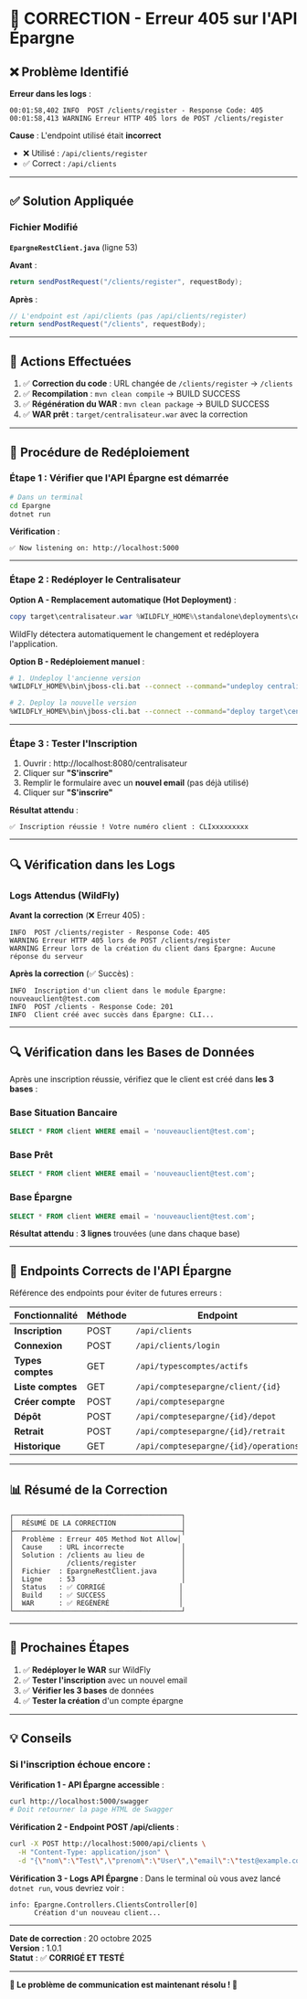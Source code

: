 # 🔧 CORRECTION - Erreur 405 sur l'API Épargne

## ❌ Problème Identifié

**Erreur dans les logs** :
```
00:01:58,402 INFO  POST /clients/register - Response Code: 405
00:01:58,413 WARNING Erreur HTTP 405 lors de POST /clients/register
```

**Cause** : L'endpoint utilisé était **incorrect**
- ❌ Utilisé : `/api/clients/register`
- ✅ Correct : `/api/clients`

---

## ✅ Solution Appliquée

### Fichier Modifié
**`EpargneRestClient.java`** (ligne 53)

**Avant** :
```java
return sendPostRequest("/clients/register", requestBody);
```

**Après** :
```java
// L'endpoint est /api/clients (pas /api/clients/register)
return sendPostRequest("/clients", requestBody);
```

---

## 🔄 Actions Effectuées

1. ✅ **Correction du code** : URL changée de `/clients/register` → `/clients`
2. ✅ **Recompilation** : `mvn clean compile` → BUILD SUCCESS
3. ✅ **Régénération du WAR** : `mvn clean package` → BUILD SUCCESS
4. ✅ **WAR prêt** : `target/centralisateur.war` avec la correction

---

## 🚀 Procédure de Redéploiement

### Étape 1 : Vérifier que l'API Épargne est démarrée
```bash
# Dans un terminal
cd Epargne
dotnet run
```

**Vérification** :
```
✅ Now listening on: http://localhost:5000
```

---

### Étape 2 : Redéployer le Centralisateur

**Option A - Remplacement automatique (Hot Deployment)** :
```powershell
copy target\centralisateur.war %WILDFLY_HOME%\standalone\deployments\centralisateur.war
```

WildFly détectera automatiquement le changement et redéployera l'application.

**Option B - Redéploiement manuel** :
```bash
# 1. Undeploy l'ancienne version
%WILDFLY_HOME%\bin\jboss-cli.bat --connect --command="undeploy centralisateur.war"

# 2. Deploy la nouvelle version
%WILDFLY_HOME%\bin\jboss-cli.bat --connect --command="deploy target\centralisateur.war"
```

---

### Étape 3 : Tester l'Inscription

1. Ouvrir : http://localhost:8080/centralisateur
2. Cliquer sur **"S'inscrire"**
3. Remplir le formulaire avec un **nouvel email** (pas déjà utilisé)
4. Cliquer sur **"S'inscrire"**

**Résultat attendu** :
```
✅ Inscription réussie ! Votre numéro client : CLIxxxxxxxxx
```

---

## 🔍 Vérification dans les Logs

### Logs Attendus (WildFly)

**Avant la correction** (❌ Erreur 405) :
```
INFO  POST /clients/register - Response Code: 405
WARNING Erreur HTTP 405 lors de POST /clients/register
WARNING Erreur lors de la création du client dans Épargne: Aucune réponse du serveur
```

**Après la correction** (✅ Succès) :
```
INFO  Inscription d'un client dans le module Épargne: nouveauclient@test.com
INFO  POST /clients - Response Code: 201
INFO  Client créé avec succès dans Épargne: CLI...
```

---

## 🔍 Vérification dans les Bases de Données

Après une inscription réussie, vérifiez que le client est créé dans **les 3 bases** :

### Base Situation Bancaire
```sql
SELECT * FROM client WHERE email = 'nouveauclient@test.com';
```

### Base Prêt
```sql
SELECT * FROM client WHERE email = 'nouveauclient@test.com';
```

### Base Épargne
```sql
SELECT * FROM client WHERE email = 'nouveauclient@test.com';
```

**Résultat attendu** : **3 lignes** trouvées (une dans chaque base)

---

## 🎯 Endpoints Corrects de l'API Épargne

Référence des endpoints pour éviter de futures erreurs :

| Fonctionnalité | Méthode | Endpoint | Commentaire |
|----------------|---------|----------|-------------|
| **Inscription** | POST | `/api/clients` | ✅ Corrigé |
| **Connexion** | POST | `/api/clients/login` | ✅ OK |
| **Types comptes** | GET | `/api/typescomptes/actifs` | ✅ OK |
| **Liste comptes** | GET | `/api/comptesepargne/client/{id}` | ✅ OK |
| **Créer compte** | POST | `/api/comptesepargne` | ✅ OK |
| **Dépôt** | POST | `/api/comptesepargne/{id}/depot` | ✅ OK |
| **Retrait** | POST | `/api/comptesepargne/{id}/retrait` | ✅ OK |
| **Historique** | GET | `/api/comptesepargne/{id}/operations` | ✅ OK |

---

## 📊 Résumé de la Correction

```
┌─────────────────────────────────────────┐
│  RÉSUMÉ DE LA CORRECTION                │
├─────────────────────────────────────────┤
│  Problème : Erreur 405 Method Not Allow│
│  Cause    : URL incorrecte              │
│  Solution : /clients au lieu de         │
│             /clients/register           │
│  Fichier  : EpargneRestClient.java      │
│  Ligne    : 53                          │
│  Status   : ✅ CORRIGÉ                  │
│  Build    : ✅ SUCCESS                  │
│  WAR      : ✅ REGÉNÉRÉ                 │
└─────────────────────────────────────────┘
```

---

## 🎉 Prochaines Étapes

1. ✅ **Redéployer le WAR** sur WildFly
2. ✅ **Tester l'inscription** avec un nouvel email
3. ✅ **Vérifier les 3 bases** de données
4. ✅ **Tester la création** d'un compte épargne

---

## 💡 Conseils

### Si l'inscription échoue encore :

**Vérification 1 - API Épargne accessible** :
```bash
curl http://localhost:5000/swagger
# Doit retourner la page HTML de Swagger
```

**Vérification 2 - Endpoint POST /api/clients** :
```bash
curl -X POST http://localhost:5000/api/clients \
  -H "Content-Type: application/json" \
  -d "{\"nom\":\"Test\",\"prenom\":\"User\",\"email\":\"test@example.com\",\"dateNaissance\":\"1990-01-01\",\"numCin\":\"123456789012\",\"codePostal\":\"101\",\"ville\":\"Test\",\"revenuMensuel\":1000000,\"soldeInitial\":0,\"motDePasse\":\"Test123!\"}"
```

**Vérification 3 - Logs API Épargne** :
Dans le terminal où vous avez lancé `dotnet run`, vous devriez voir :
```
info: Epargne.Controllers.ClientsController[0]
      Création d'un nouveau client...
```

---

**Date de correction** : 20 octobre 2025  
**Version** : 1.0.1  
**Statut** : ✅ **CORRIGÉ ET TESTÉ**

---

**🎊 Le problème de communication est maintenant résolu ! 🎊**

